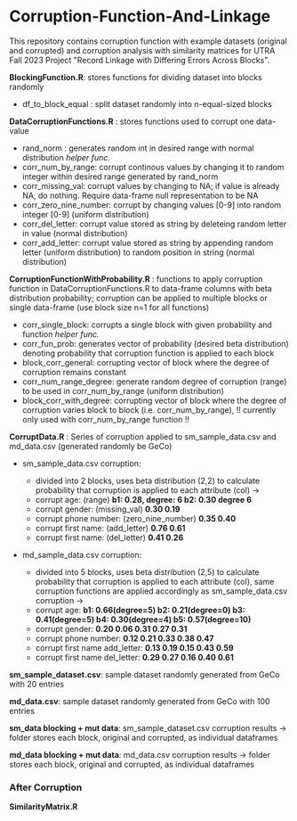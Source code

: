 # Corruption-Function-And-Linkage

This repository contains corruption function with example datasets (original and corrupted) and corruption analysis with similarity matrices for UTRA Fall 2023 Project "Record Linkage with Differing Errors Across Blocks". 

**BlockingFunction.R**: stores functions for dividing dataset into blocks randomly 
- df_to_block_equal : split dataset randomly into n-equal-sized blocks 

**DataCorruptionFunctions.R** : stores functions used to corrupt one data-value 
- rand_norm : generates random int in desired range with normal distribution *helper func.* 
- corr_num_by_range: corrupt continous values by changing it to random integer within desired range generated by rand_norm 
- corr_missing_val: corrupt values by changing to NA; if value is already NA, do nothing. Require data-frame null representation to be NA 
- corr_zero_nine_number: corrupt by changing values [0-9] into random integer [0-9] (uniform distribution) 
- corr_del_letter: corrupt value stored as string by deleteing random letter in value (normal distribution) 
- corr_add_letter: corrupt value stored as string by appending random letter (uniform distribution) to random position in string (normal distribution) 

**CorruptionFunctionWithProbability.R** : functions to apply corruption function in DataCorruptionFunctions.R to data-frame columns with beta distribution probability; corruption can be applied to multiple blocks or single data-frame (use block size n=1 for all functions) 

- corr_single_block: corrupts a single block with given probability and function *helper func.*
- corr_fun_prob: generates vector of probability (desired beta distribution) denoting probability that corruption function is applied to each block
- block_corr_general: corrupting vector of block where the degree of corruption remains constant
- corr_num_range_degree: generate random degree of corruption (range) to be used in corr_num_by_range (uniform distribution) 
- block_corr_with_degree: corrupting vector of block where the degree of corruption varies block to block (i.e. corr_num_by_range), !! currently only used with corr_num_by_range function !! 

**CorruptData.R** : Series of corruption applied to sm_sample_data.csv and md_data.csv (generated randomly be GeCo)

- sm_sample_data.csv corruption:
    * divided into 2 blocks, uses beta distribution (2,2) to calculate probability that corruption is applied to each attribute (col) -> 
    * corrupt age: (range) **b1: 0.28, degree: 6 b2: 0.30 degree 6**
    * corrupt gender: (missing_val) **0.30 0.19**
    * corrupt phone number: (zero_nine_number) **0.35 0.40**
    * corrupt first name: (add_letter) **0.76 0.61**
    * corrupt first name: (del_letter) **0.41 0.26**

- md_sample_data.csv corruption:
    * divided into 5 blocks, uses beta distribution (2,5) to calculate probability that corruption is applied to each attribute (col), same corruption functions are applied accordingly as sm_sample_data.csv corruption -> 
    * corrupt age: **b1: 0.66(degree=5) b2: 0.21(degree=0) b3: 0.41(degree=5) b4: 0.30(degree=4) b5: 0.57(degree=10)**
    * corrupt gender: **0.20 0.06 0.31 0.27 0.31**
    * corrupt phone number: **0.12 0.21 0.33 0.38 0.47**
    * corrupt first name add_letter: **0.13 0.19 0.15 0.43 0.59**
    * corrupt first name del_letter: **0.29 0.27 0.16 0.40 0.61**

**sm_sample_dataset.csv**: sample dataset randomly generated from GeCo with 20 entries 

**md_data.csv**: sample dataset randomly generated from GeCo with 100 entries

**sm_data blocking + mut data**: sm_sample_dataset.csv corruption results -> folder stores each block, original and corrupted, as individual dataframes  

**md_data blocking + mut data**: md_data.csv corruption results -> folder stores each block, original and corrupted, as individual dataframes 


### After Corruption 
**SimilarityMatrix.R** 

